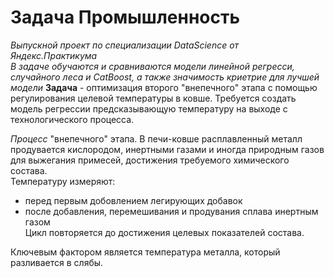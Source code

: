 # Задача Промышленность
*Выпускной проект по специализации DataScience от Яндекс.Практикума*    
*В задаче обучаются и сравниваются модели линейной регресси, случайного леса и CatBoost, а также значимость криетрие для лучшей модели*
**Задача** - оптимизация второго "внепечного" этапа с помощью регулирования целевой температуры в ковше. Требуется создать модель регрессии предсказывающую температуру на выходе с технологического процесса.     

*Процесс* "внепечного" этапа. В печи-ковше расплавленный металл продувается кислородом, инертными газами и иногда природным газов для выжегания примесей, достижения требуемого химического состава.  
Температуру измеряют: 
- перед первым добовлением легирующих добавок  
- после добавления, перемешивания и продувания сплава инертным газом  
Цикл повторяется до достижения целевых показателей состава.

Ключевым фактором является температура металла, который разливается в слябы.
